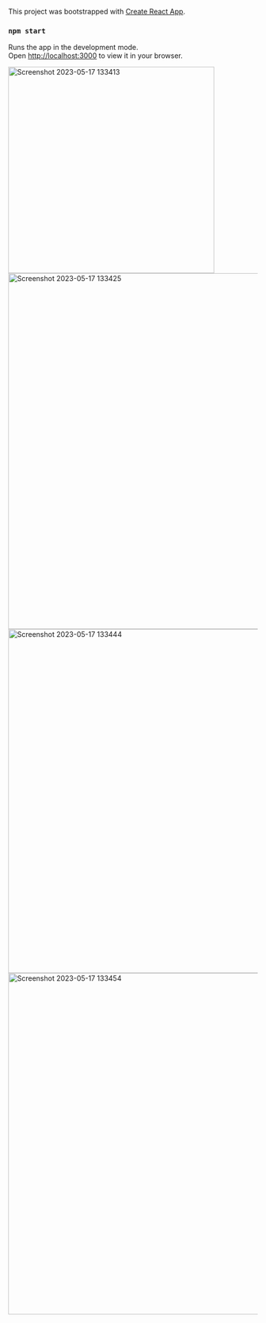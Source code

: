 This project was bootstrapped with [Create React App](https://github.com/facebook/create-react-app).

### `npm start`

Runs the app in the development mode.\
Open [http://localhost:3000](http://localhost:3000) to view it in your browser.


<img width="416" alt="Screenshot 2023-05-17 133413" src="https://github.com/liuyaxin99/reactjs-notes-app/assets/51477400/58c8941a-984a-40cd-822f-5ce52bcfe673">
<img width="717" alt="Screenshot 2023-05-17 133425" src="https://github.com/liuyaxin99/reactjs-notes-app/assets/51477400/aa54c2d3-3160-4fe3-8b43-db8206ea67e2">
<img width="693" alt="Screenshot 2023-05-17 133444" src="https://github.com/liuyaxin99/reactjs-notes-app/assets/51477400/20c215e8-977a-4b06-ad96-6e5cbff6b5ad">
<img width="688" alt="Screenshot 2023-05-17 133454" src="https://github.com/liuyaxin99/reactjs-notes-app/assets/51477400/7c7960a2-1197-458b-93e4-2b6e210f4168">
